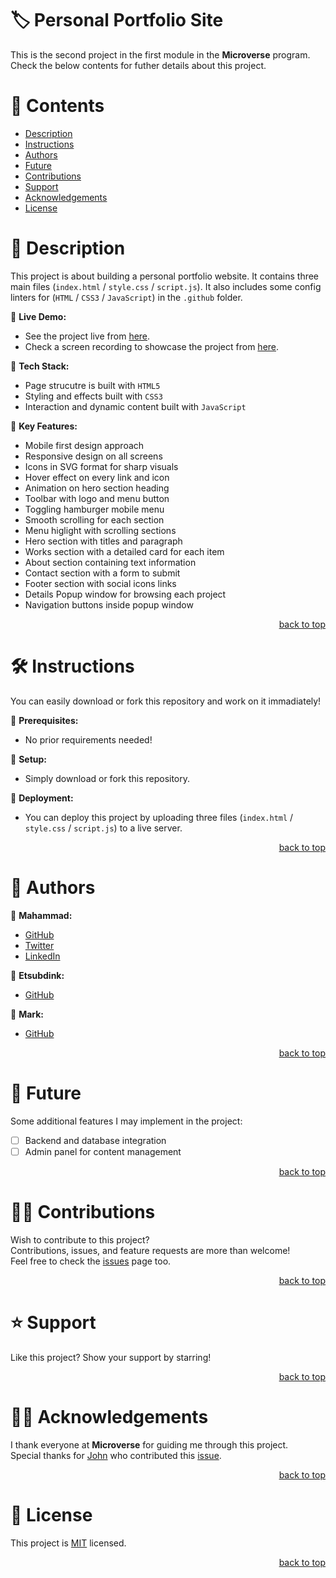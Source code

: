 <a name="title"></a>

<!-- TITLE -->

# 🏷️ Personal Portfolio Site

This is the second project in the first module in the **Microverse** program.
<br/>
Check the below contents for futher details about this project.

<!-- CONTENTS -->

# 📗 Contents

- [Description](#description)
- [Instructions](#instructions)
- [Authors](#authors)
- [Future](#future)
- [Contributions](#contributions)
- [Support](#support)
- [Acknowledgements](#acknowledgements)
- [License](#license)

<!-- DESCRIPTION -->

<a name="description"></a>

# 📖 Description

This project is about building a personal portfolio website. It contains three main files (`index.html` / `style.css` / `script.js`).
It also includes some config linters for (`HTML` / `CSS3` / `JavaScript`) in the `.github` folder. 

📌 **Live Demo:**
- See the project live from [here](https://mahammad-mostafa.github.io/personal-portfolio-site).
- Check a screen recording to showcase the project from [here](https://www.loom.com/share/88c81920af414ed990ed921229723289?sid=0fbd0b34-c04f-4c6b-9923-e7802dd173e0).

📌 **Tech Stack:**
- Page strucutre is built with `HTML5`
- Styling and effects built with `CSS3`
- Interaction and dynamic content built with `JavaScript`

📌 **Key Features:**
- Mobile first design approach
- Responsive design on all screens
- Icons in SVG format for sharp visuals
- Hover effect on every link and icon
- Animation on hero section heading
- Toolbar with logo and menu button
- Toggling hamburger mobile menu
- Smooth scrolling for each section
- Menu higlight with scrolling sections
- Hero section with titles and paragraph
- Works section with a detailed card for each item
- About section containing text information
- Contact section with a form to submit
- Footer section with social icons links
- Details Popup window for browsing each project
- Navigation buttons inside popup window

<p align="right"><a href="#title">back to top</a></p>

<!-- INSTRUCTIONS -->

<a name="instructions"></a>

# 🛠️ Instructions

You can easily download or fork this repository and work on it immadiately!

📌 **Prerequisites:**
- No prior requirements needed!

📌 **Setup:**
- Simply download or fork this repository.

📌 **Deployment:**
- You can deploy this project by uploading three files (`index.html` / `style.css` / `script.js`) to a live server.

<p align="right"><a href="#title">back to top</a></p>

<!-- AUTHORS -->

<a name="authors"></a>

# 👥 Authors

📌 **Mahammad:**
- [GitHub](https://github.com/mahammad-mostafa)
- [Twitter](https://twitter.com/mahammad_mostfa)
- [LinkedIn](https://linkedin.com/in/mahammad-mostafa)

📌 **Etsubdink:**
- [GitHub](https://github.com/etsubdink-demeke12)

📌 **Mark:**
- [GitHub](https://github.com/as1imwe-mark)

<p align="right"><a href="#title">back to top</a></p>

<!-- FUTURE -->

<a name="future"></a>

# 🔭 Future

Some additional features I may implement in the project:
- [ ] Backend and database integration
- [ ] Admin panel for content management

<p align="right"><a href="#title">back to top</a></p>

<!-- CONTRIBUTIONS -->

<a name="contributions"></a>

# 🤝🏻 Contributions

Wish to contribute to this project?
<br/>
Contributions, issues, and feature requests are more than welcome!
<br/>
Feel free to check the [issues](../../issues) page too.

<p align="right"><a href="#title">back to top</a></p>

<!-- SUPPORT -->

<a name="support"></a>

# ⭐️ Support

Like this project? Show your support by starring!

<p align="right"><a href="#title">back to top</a></p>

<!-- ACKNOWLEDGEMENTS -->

<a name="acknowledgements"></a>

# 🙏🏻 Acknowledgements

I thank everyone at **Microverse** for guiding me through this project.
<br/>
Special thanks for [John](https://github.com/Rysth) who contributed this [issue](../../issues/3). 

<p align="right"><a href="#title">back to top</a></p>

<!-- LICENSE -->

<a name="license"></a>

# 📝 License

This project is [MIT](LICENSE.md) licensed.

<p align="right"><a href="#title">back to top</a></p>
